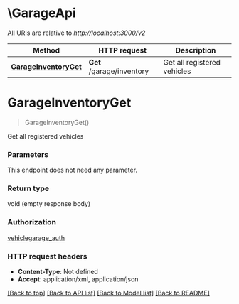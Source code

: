 # \GarageApi

All URIs are relative to *http://localhost:3000/v2*

Method | HTTP request | Description
------------- | ------------- | -------------
[**GarageInventoryGet**](GarageApi.md#GarageInventoryGet) | **Get** /garage/inventory | Get all registered vehicles


# **GarageInventoryGet**
> GarageInventoryGet()

Get all registered vehicles




### Parameters
This endpoint does not need any parameter.

### Return type

void (empty response body)

### Authorization

[vehiclegarage_auth](../README.md#vehiclegarage_auth)

### HTTP request headers

 - **Content-Type**: Not defined
 - **Accept**: application/xml, application/json

[[Back to top]](#) [[Back to API list]](../README.md#documentation-for-api-endpoints) [[Back to Model list]](../README.md#documentation-for-models) [[Back to README]](../README.md)

